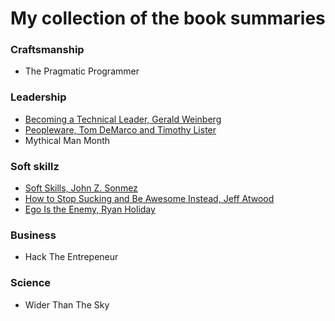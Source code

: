My collection of the book summaries 
=================================

### Craftsmanship
* The Pragmatic Programmer

### Leadership
* [Becoming a Technical Leader,  Gerald Weinberg](summaries/becoming-a-technical-leader.md)
* [Peopleware, Tom DeMarco and Timothy Lister](summaries/peopleware.md)
* Mythical Man Month

### Soft skillz
* [Soft Skills, John Z. Sonmez](summaries/soft-skills.md)
* [How to Stop Sucking and Be Awesome Instead, Jeff Atwood](summaries/how-to-stop-sucking-and-be-awesome-instead.md)
* [Ego Is the Enemy, Ryan Holiday](summaries/ego-is-the-enemy.md)

### Business
* Hack The Entrepeneur

### Science
* Wider Than The Sky

